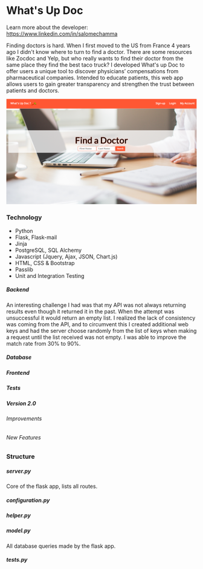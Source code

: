 What's Up Doc
===========

Learn more about the developer: https://www.linkedin.com/in/salomechamma

Finding  doctors is hard. When I first moved to the US from France 4 years ago I didn't know where to turn to find a doctor. There are some resources like Zocdoc and Yelp, but who really wants to find their doctor from the same place they find the best taco truck? I developed What's up Doc to offer users a unique tool to discover physicians’ compensations from pharmaceutical companies. Intended to educate patients, this web app allows users to gain greater transparency and strengthen the trust between patients and doctors.

![Homepage](https://github.com/salomechamma/Doctor_Project/blob/master/static/img/homepage.png)


### Technology

* Python
* Flask, Flask-mail
* Jinja
*  PostgreSQL, SQL Alchemy
* Javascript (Jquery, Ajax, JSON, Chart.js)
* HTML, CSS & Bootstrap
* Passlib
* Unit and Integration Testing



##### Backend

An interesting challenge I had was that my API was not always returning results even though it returned it in the past. When the attempt was unsuccessful it would return an empty list.  I realized the lack of consistency was coming from the API, and to circumvent this I created additional web keys and had the server choose randomly from the list of keys when making a request until the list received was not empty. I was able to improve the match rate from 30% to 90%.


##### Database


##### Frontend







##### Tests
##### Version 2.0

###### Improvements



###### New Features



### Structure

##### server.py
Core of the flask app, lists all routes.
##### configuration.py
##### helper.py
##### model.py
All database queries made by the flask app.

##### tests.py




 



